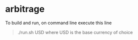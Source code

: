 # arbitrage

To build and run, on command line execute this line
> ./run.sh USD 
where USD is the base currency of choice
